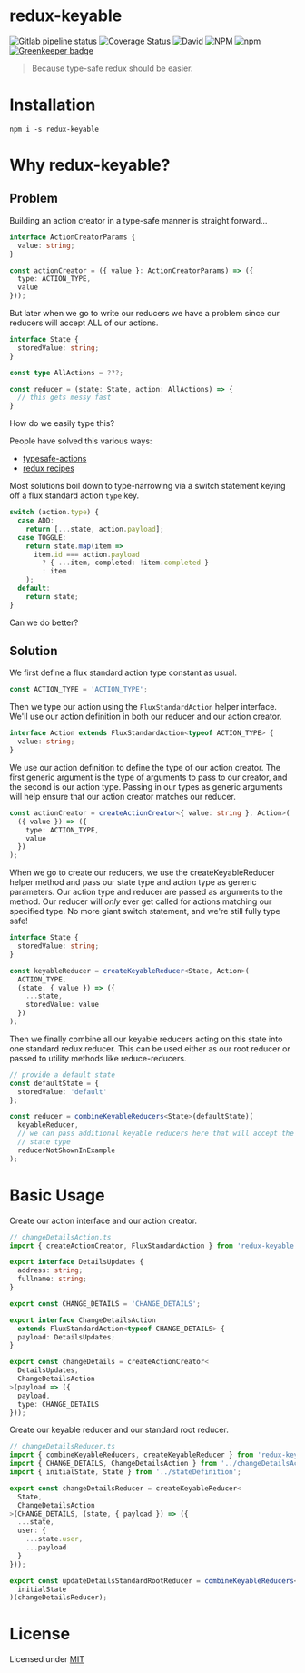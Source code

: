 # redux-keyable

[![Gitlab pipeline status](https://img.shields.io/gitlab/pipeline/justinlivi/redux-keyable.svg)](https://gitlab.com/justinlivi/redux-keyable/pipelines)
[![Coverage Status](https://coveralls.io/repos/gitlab/justinlivi/redux-keyable/badge.svg?branch=master)](https://coveralls.io/gitlab/justinlivi/redux-keyable?branch=master)
[![David](https://img.shields.io/david/justinlivi/redux-keyable.svg)](https://github.com/JustinLivi/redux-keyable/blob/master/package.json)
[![NPM](https://img.shields.io/npm/l/redux-keyable.svg)](https://www.npmjs.com/package/redux-keyable)
[![npm](https://img.shields.io/npm/v/redux-keyable.svg)](https://www.npmjs.com/package/redux-keyable)
[![Greenkeeper badge](https://badges.greenkeeper.io/JustinLivi/redux-keyable.svg)](https://greenkeeper.io/)

> Because type-safe redux should be easier.

# Installation

`npm i -s redux-keyable`

# Why redux-keyable?

## Problem

Building an action creator in a type-safe manner is straight forward...

```typescript
interface ActionCreatorParams {
  value: string;
}

const actionCreator = ({ value }: ActionCreatorParams) => ({
  type: ACTION_TYPE,
  value
}));
```

But later when we go to write our reducers we have a problem since our reducers will accept ALL of our actions.

```typescript
interface State {
  storedValue: string;
}

const type AllActions = ???;

const reducer = (state: State, action: AllActions) => {
  // this gets messy fast
}
```

How do we easily type this?

People have solved this various ways:

- [typesafe-actions](https://github.com/piotrwitek/typesafe-actions)
- [redux recipes](https://redux.js.org/recipes/usage-with-typescript)

Most solutions boil down to type-narrowing via a switch statement keying off a flux standard action `type` key.

```typescript
switch (action.type) {
  case ADD:
    return [...state, action.payload];
  case TOGGLE:
    return state.map(item =>
      item.id === action.payload
        ? { ...item, completed: !item.completed }
        : item
    );
  default:
    return state;
}
```

Can we do better?

## Solution

We first define a flux standard action type constant as usual.

```typescript
const ACTION_TYPE = 'ACTION_TYPE';
```

Then we type our action using the `FluxStandardAction` helper interface. We'll use our action definition in both our reducer and our action creator.

```typescript
interface Action extends FluxStandardAction<typeof ACTION_TYPE> {
  value: string;
}
```

We use our action definition to define the type of our action creator. The first generic argument is the type of arguments to pass to our creator, and the second is our action type. Passing in our types as generic arguments will help ensure that our action creator matches our reducer.

```typescript
const actionCreator = createActionCreator<{ value: string }, Action>(
  ({ value }) => ({
    type: ACTION_TYPE,
    value
  })
);
```

When we go to create our reducers, we use the createKeyableReducer helper method and pass our state type and action type as generic parameters.
Our action type and reducer are passed as arguments to the method.
Our reducer will _only_ ever get called for actions matching our specified type.
No more giant switch statement, and we're still fully type safe!

```typescript
interface State {
  storedValue: string;
}

const keyableReducer = createKeyableReducer<State, Action>(
  ACTION_TYPE,
  (state, { value }) => ({
    ...state,
    storedValue: value
  })
);
```

Then we finally combine all our keyable reducers acting on this state into one standard redux reducer.
This can be used either as our root reducer or passed to utility methods like reduce-reducers.

```typescript
// provide a default state
const defaultState = {
  storedValue: 'default'
};

const reducer = combineKeyableReducers<State>(defaultState)(
  keyableReducer,
  // we can pass additional keyable reducers here that will accept the same
  // state type
  reducerNotShownInExample
);
```

# Basic Usage

Create our action interface and our action creator.

```typescript
// changeDetailsAction.ts
import { createActionCreator, FluxStandardAction } from 'redux-keyable';

export interface DetailsUpdates {
  address: string;
  fullname: string;
}

export const CHANGE_DETAILS = 'CHANGE_DETAILS';

export interface ChangeDetailsAction
  extends FluxStandardAction<typeof CHANGE_DETAILS> {
  payload: DetailsUpdates;
}

export const changeDetails = createActionCreator<
  DetailsUpdates,
  ChangeDetailsAction
>(payload => ({
  payload,
  type: CHANGE_DETAILS
}));
```

Create our keyable reducer and our standard root reducer.

```typescript
// changeDetailsReducer.ts
import { combineKeyableReducers, createKeyableReducer } from 'redux-keyable';
import { CHANGE_DETAILS, ChangeDetailsAction } from '../changeDetailsAction';
import { initialState, State } from '../stateDefinition';

export const changeDetailsReducer = createKeyableReducer<
  State,
  ChangeDetailsAction
>(CHANGE_DETAILS, (state, { payload }) => ({
  ...state,
  user: {
    ...state.user,
    ...payload
  }
}));

export const updateDetailsStandardRootReducer = combineKeyableReducers<State>(
  initialState
)(changeDetailsReducer);
```

# License

Licensed under [MIT](https://github.com/JustinLivi/redux-keyable/blob/master/LICENSE)
